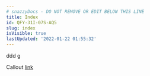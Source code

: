 ```yaml
---
# snazzyDocs - DO NOT REMOVE OR EDIT BELOW THIS LINE
title: Index
id: QFY-31I-07S-AQ5
slug: index
isVisible: true
lastUpdated: '2022-01-22 01:55:32'
---
```

ddd g
<div class="sd-callout" data-callout-type="tip">Callout <a href="https://yahoo.com" target="_blank" rel="noopener noreferrer nofollow">link</a></div>
